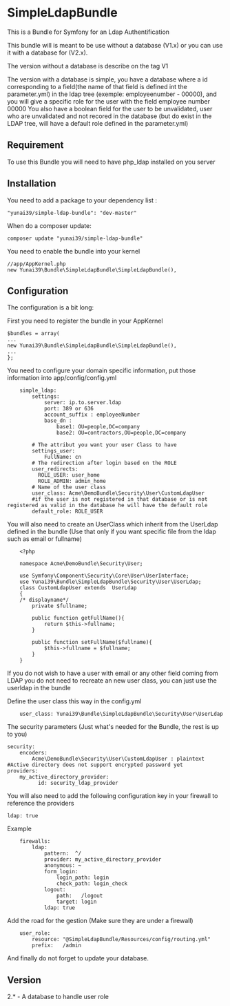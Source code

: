 SimpleLdapBundle
================

This is a Bundle for Symfony for an Ldap Authentification

This bundle will is meant to be use without a database (V1.x) or you can use it with a database for (V2.x).

The version without a database is describe on the tag V1

The version with a database is simple, you have a database where a id corresponding to a field(the name of that field is defined int the parameter.yml) in the ldap tree (exemple: employeenumber - 00000), and you will give a specific role for the user with the field employee number 00000
You also have a boolean field for the user to be unvalidated, user who are unvalidated and not recored in the database (but do exist in the LDAP tree, will have a default role defined in the parameter.yml)

Requirement
-----------

To use this Bundle you will need to have php_ldap installed on you server

Installation
------------

You need to add a package to your dependency list :

	"yunai39/simple-ldap-bundle": "dev-master"
	
When do a composer update:
	
	composer update "yunai39/simple-ldap-bundle"

You need to enable the bundle into your kernel

    //app/AppKernel.php
    new Yunai39\Bundle\SimpleLdapBundle\SimpleLdapBundle(),
    

Configuration
-------------

The configuration is a bit long:

First you need to register the bundle in your AppKernel
	
	
    $bundles = array(
	...
	new Yunai39\Bundle\SimpleLdapBundle\SimpleLdapBundle(),
	...
	};



You need to configure your domain specific information, put those information into app/config/config.yml

		simple_ldap:
		    settings:
		        server: ip.to.server.ldap
		        port: 389 or 636
		        account_suffix : employeeNumber 
		        base_dn :
		            base1: OU=people,DC=company
		            base2: OU=contractors,OU=people,DC=company

			# The attribut you want your user Class to have
		    settings_user:
		    	FullName: cn
			# The redirection after login based on the ROLE
		    user_redirects: 
		      ROLE_USER: user_home
		      ROLE_ADMIN: admin_home
			# Name of the user class
		    user_class: Acme\DemoBundle\Security\User\CustomLdapUser
			#if the user is not registered in that database or is not registered as valid in the database he will have the default role
		    default_role: ROLE_USER

You will also need to create an UserClass which inherit from the UserLdap defined in the bundle (Use that only if you want specific file from the ldap such as email or fullname)

		<?php
		
		namespace Acme\DemoBundle\Security\User;
		
		use Symfony\Component\Security\Core\User\UserInterface;
		use Yunai39\Bundle\SimpleLdapBundle\Security\User\UserLdap;
		class CustomLdapUser extends  UserLdap
		{
		/* displayname*/
		    private $fullname;
		
		    public function getFullName(){
		        return $this->fullname;
		    }
		
		    public function setFullName($fullname){
		        $this->fullname = $fullname; 
		    }
		}


If you do not wish to have a user with email or any other field coming from LDAP you do not need to recreate an new user class, you can just use the userldap in the bundle

Define the user class this way in the config.yml

    	user_class: Yunai39\Bundle\SimpleLdapBundle\Security\User\UserLdap



The security parameters (Just what's needed for the Bundle, the rest is up to you)

    security:
        encoders:
            Acme\DemoBundle\Security\User\CustomLdapUser : plaintext #Active directory does not support encrypted password yet
    providers:
        my_active_directory_provider:
              id: security_ldap_provider

You will also need to add the following configuration key in your firewall to reference the providers

    ldap: true
    
Example

        firewalls:
	        ldap:
	            pattern:  ^/
	            provider: my_active_directory_provider
	            anonymous: ~
	            form_login:
	                login_path: login
	                check_path: login_check
	            logout:
	                path:   /logout
	                target: login
	            ldap: true
                
Add the road for the gestion (Make sure they are under a firewall)

		user_role:
		    resource: "@SimpleLdapBundle/Resources/config/routing.yml"
		    prefix:   /admin

And finally do not forget to update your database.

Version
----------------------
	
2.*
	- A database to handle user role
